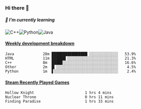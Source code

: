 ### Hi there 👋

##### 🌱 I’m currently learning

![C++](https://img.shields.io/badge/-C++-00599C?style=flat-square&logo=c)![Python](https://img.shields.io/badge/-Python-black?style=flat-square&logo=Python)![Java](https://img.shields.io/badge/-java-E34A86?style=flat-square&logo=java)


<!-- waka-box start -->
#### <a href="https://gist.github.com/bf274261b4c8553e17fc709dfc3cfa97" target="_blank">Weekly development breakdown</a>
```text
Java        	 28m ████████████████▏░░░░░░░░░░░░░   53.9% 
HTML        	 11m ██████▍░░░░░░░░░░░░░░░░░░░░░░░   21.3% 
C++         	 8m  ████▉░░░░░░░░░░░░░░░░░░░░░░░░░   16.6% 
Other       	 2m  █▎░░░░░░░░░░░░░░░░░░░░░░░░░░░░    4.5% 
Python      	 1m  ▋░░░░░░░░░░░░░░░░░░░░░░░░░░░░░    2.4% 
```
<!-- Powered by https://github.com/YouEclipse/waka-box-go . -->
<!-- waka-box end -->



 <!-- steam-box start -->
#### <a href="https://gist.github.com/afc28dc1b85d9bc5cebfbe9d5e3639db" target="_blank">Steam Recently Played Games</a>
```text
Hollow Knight                       1 hrs 4 mins
Nuclear Throne                      0 hrs 11 mins
Finding Paradise                    1 hrs 33 mins
```
<!-- Powered by https://github.com/YouEclipse/steam-box . -->
<!-- steam-box end -->

<!--
**KomoreKalu/KomoreKalu** is a ✨ _special_ ✨ repository because its `README.md` (this file) appears on your GitHub profile.

Here are some ideas to get you started:

- 🔭 I’m currently working on ...
- 🌱 I’m currently learning ...
- 👯 I’m looking to collaborate on ...
- 🤔 I’m looking for help with ...
- 💬 Ask me about ...
- 📫 How to reach me: ...
- 😄 Pronouns: ...
- ⚡ Fun fact: ...
-->
